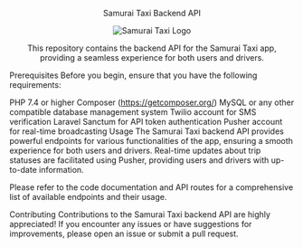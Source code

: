 <p align="center">Samurai Taxi Backend API</p>
<p align="center"> <img src="https://your-logo-url" alt="Samurai Taxi Logo"> </p> <p align="center">This repository contains the backend API for the Samurai Taxi app, providing a seamless experience for both users and drivers.</p>
Prerequisites
Before you begin, ensure that you have the following requirements:

PHP 7.4 or higher
Composer (https://getcomposer.org/)
MySQL or any other compatible database management system
Twilio account for SMS verification
Laravel Sanctum for API token authentication
Pusher account for real-time broadcasting
Usage
The Samurai Taxi backend API provides powerful endpoints for various functionalities of the app, ensuring a smooth experience for both users and drivers. Real-time updates about trip statuses are facilitated using Pusher, providing users and drivers with up-to-date information.

Please refer to the code documentation and API routes for a comprehensive list of available endpoints and their usage.

Contributing
Contributions to the Samurai Taxi backend API are highly appreciated! If you encounter any issues or have suggestions for improvements, please open an issue or submit a pull request.
